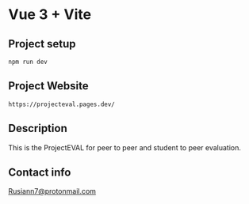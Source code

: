 # Vue 3 + Vite

## Project setup
```
npm run dev 
```

## Project Website
```
https://projecteval.pages.dev/ 
```

## Description
This is the ProjectEVAL for peer to peer and student to peer evaluation.

## Contact info
Rusiann7@protonmail.com